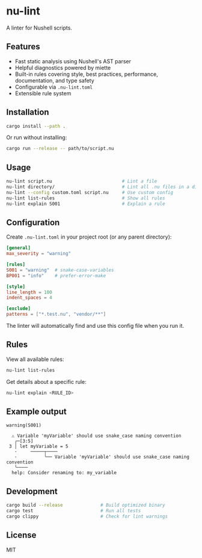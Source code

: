 # nu-lint

A linter for Nushell scripts.

## Features

- Fast static analysis using Nushell's AST parser
- Helpful diagnostics powered by miette
- Built-in rules covering style, best practices, performance, documentation, and type safety
- Configurable via `.nu-lint.toml`
- Extensible rule system

## Installation

```bash
cargo install --path .
```

Or run without installing:

```bash
cargo run --release -- path/to/script.nu
```

## Usage

```bash
nu-lint script.nu                          # Lint a file
nu-lint directory/                         # Lint all .nu files in a directory
nu-lint --config custom.toml script.nu     # Use custom config
nu-lint list-rules                         # Show all rules
nu-lint explain S001                       # Explain a rule
```

## Configuration

Create `.nu-lint.toml` in your project root (or any parent directory):

```toml
[general]
max_severity = "warning"

[rules]
S001 = "warning"  # snake-case-variables
BP001 = "info"    # prefer-error-make

[style]
line_length = 100
indent_spaces = 4

[exclude]
patterns = ["*.test.nu", "vendor/**"]
```

The linter will automatically find and use this config file when you run it.

## Rules

View all available rules:

```bash
nu-lint list-rules
```

Get details about a specific rule:

```bash
nu-lint explain <RULE_ID>
```

## Example output

```text
warning(S001)

  ⚠ Variable 'myVariable' should use snake_case naming convention
   ╭─[3:5]
 3 │ let myVariable = 5
   ·     ─────┬────
   ·          ╰── Variable 'myVariable' should use snake_case naming convention
   ╰────
  help: Consider renaming to: my_variable
```

## Development

```bash
cargo build --release              # Build optimized binary
cargo test                         # Run all tests
cargo clippy                       # Check for lint warnings
```

## License

MIT
